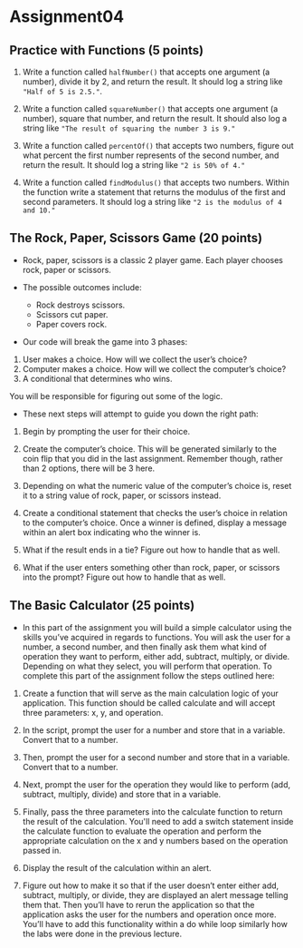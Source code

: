# Assignment04

## Practice with Functions (5 points)

1.  Write a function called ```halfNumber()``` that accepts one argument (a number), divide it by 2, and return the result. It should log a string like ```"Half of 5 is 2.5."```.

2.  Write a function called ```squareNumber()``` that accepts one argument (a number), square that number, and return the result. It should also log a string like ```"The result of squaring the number 3 is 9."```

3.  Write a function called ```percentOf()``` that accepts two numbers, figure out what percent the first number represents of the second number, and return the result. It should log a string like ```"2 is 50% of 4."```

4.  Write a function called ```findModulus()``` that accepts two numbers. Within the function write a statement that returns the modulus of the first and second parameters. It should log a string like ```"2 is the modulus of 4 and 10."```

## The Rock, Paper, Scissors Game (20 points)

- Rock, paper, scissors is a classic 2 player game. Each player chooses rock, paper or scissors.
- The possible outcomes include:
  - Rock destroys scissors.
  - Scissors cut paper.
  - Paper covers rock.

- Our code will break the game into 3 phases:
1. User makes a choice. How will we collect the user’s choice?
2. Computer makes a choice. How will we collect the computer’s choice?
3. A conditional that determines who wins.


You will be responsible for figuring out some of the logic. 

- These next steps will attempt to guide you down the right path:

1. Begin by prompting the user for their choice.
  
2. Create the computer’s choice. This will be generated similarly to the coin flip that you did in the last assignment. Remember though, rather than 2 options, there will be 3 here.

3. Depending on what the numeric value of the computer’s choice is, reset it to a string value of rock, paper, or scissors instead.

4. Create a conditional statement that checks the user’s choice in relation to the computer’s choice. Once a winner is defined, display a message within an alert box indicating who the winner is.

5. What if the result ends in a tie? Figure out how to handle that as well.

6. What if the user enters something other than rock, paper, or scissors into the prompt? Figure out how to handle that as well.


## The Basic Calculator (25 points)
- In this part of the assignment you will build a simple calculator using the skills you’ve acquired in regards to functions. You will ask the user for a number, a second number, and then finally ask them what kind of operation they want to perform, either add, subtract, multiply, or divide. Depending on what they select, you will perform that operation. To complete this part of the assignment follow the steps outlined here:

1. Create a function that will serve as the main calculation logic of your application. This function should be called calculate and will accept three parameters: x, y, and operation.

2. In the script, prompt the user for a number and store that in a variable. Convert that to a number.

3. Then, prompt the user for a second number and store that in a variable. Convert that to a number.

4. Next, prompt the user for the operation they would like to perform (add, subtract, multiply, divide) and store that in a variable.

5. Finally, pass the three parameters into the calculate function to return the result of the calculation. You'll need to add a switch statement inside the calculate function to evaluate the operation and perform the appropriate calculation on the x and y numbers based on the operation passed in. 

6. Display the result of the calculation within an alert.

7. Figure out how to make it so that if the user doesn’t enter either add, subtract, multiply, or divide, they are displayed an alert message telling them that. Then you’ll have to rerun the application so that the application asks the user for the numbers and operation once more. You’ll have to add this functionality within a do while loop similarly how the labs were done in the previous lecture.

